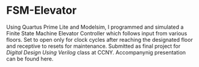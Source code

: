 # FSM-Elevator

Using Quartus Prime Lite and Modelsim, I programmed and simulated a Finite State Machine Elevator Controller which follows input from various floors. Set to open only for clock cycles after reaching the designated floor and receptive to resets for maintenance. Submitted as final project for _Digital Design Using Verilog_ class at CCNY. Accompanynig presentation can be found here.
